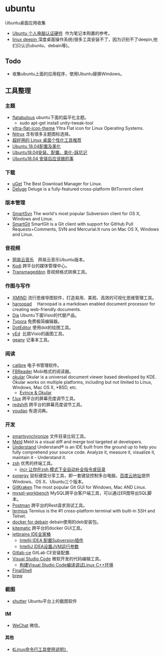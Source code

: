 # ubuntu
Ubuntu桌面应用收集

+ [Ubuntu 个人电脑认证硬件](https://certification.ubuntu.com/certification/desktop/)  作为笔记本购置的参考。
+ [linux deepin ](https://www.deepin.com/archives/1343) 深度桌面操作系统(很多工具安装不了，因为识别不了deepin,他们只认识ubuntu、debain等)。

## Todo
+ 收集ubuntu上面的应用程序，使用Ubuntu替换Ｗindows。

## 工具整理
### 主题
+ [flatabulous](https://blog.anmoljagetia.me/flatabulous-ubuntu-theme/) ubuntu下面的扁平化主题。
  + sudo apt-get install unity-tweak-tool
+ [yltra-flat-icon-theme](https://github.com/erikdubois/yltra-flat-icon-theme) Yltra Flat icon for Linux Operating Systems.
+ [Nitrux](https://github.com/Nitrux) 含有很多主题图标选择。
+ [超好用的 Linux 桌面个性化工具推荐](https://my.oschina.net/editorial-story/blog/1527138)
+ [Ubuntu 18.04配置及美化](https://blog.csdn.net/ice__snow/article/details/80152068)
+ [Ubuntu18.04安装、配置、美化-踩坑记](https://www.imooc.com/article/28127?block_id=tuijian_wz)
+ [Ubuntu18.04 安装后应该做的事](https://blog.csdn.net/ice__snow/article/details/80152068)
### 下载
+ [uGet](http://ugetdm.com/)  The Best Download Manager for Linux.
+ [Deluge](http://dev.deluge-torrent.org/) Deluge is a fully-featured cross-platform BitTorrent client

### 版本管理
+ [SmartSvn](http://www.smartsvn.com/) The world's most popular Subversion client for OS X, Windows and Linux.
+ [SmartGit](http://www.syntevo.com/smartgit/) SmartGit is a Git client with support for GitHub Pull Requests+Comments, SVN and Mercurial.It runs on Mac OS X, Windows and Linux.

### 音视频
+ [网易云音乐](http://music.163.com/#/download)　网易云音乐Ubuntu版本。
+ [Kodi](https://kodi.tv/download/) 跨平台的媒体管理中心。
+ [Transmageddon](https://git.gnome.org//browse/transmageddon) 音视频格式转换工具。

### 作图与写作
+ [XMIND](http://www.xmindchina.net/)  流行思维导图软件，打造易用、美观、高效的可视化思维管理工具。
+ [haroopad](http://pad.haroopress.com/user.html) 　Haroopad is a markdown enabled document processor for creating web-friendly documents. 
+ [Dia](http://ftp.gnome.org/pub/gnome/sources/dia/0.97/) Ubuntu下面Visio的代替产品。
+ [Typora](https://www.typora.io/)  免费极简编辑器。
+ [DotEditor](http://vincenthee.github.io/DotEditor/) 使用dot的绘图工具。
+ [yEd](http://www.yworks.com/downloads#yEd)  比肩Visio的画图工具。
+ [geany](http://www.geany.org/) 记事本工具。

### 阅读
+ [calibre](https://calibre-ebook.com/download_linux) 电子书管理软件。
+ [FBReader](https://fbreader.org/content/fbreader-beta-linux-desktop) Mobi格式的阅读器。
+ [okular](https://okular.kde.org/)  Okular is a universal document viewer based developed by KDE. Okular works on multiple platforms, including but not limited to Linux, Windows, Mac OS X, *BSD, etc.
  + [Evince & Okular](http://blog.csdn.net/u014015972/article/details/50659952)
+ [f.lux](https://justgetflux.com/) 跨平台的屏幕亮度调节工具。
+ [redshift](http://jonls.dk/redshift/) 跨平台的屏幕亮度调节工具。
+ [youdao](http://codown.youdao.com/cidian/linux/youdao-dict_1.0.2~ubuntu_amd64.deb) 有道词典。

### 开发
+ [smartsynchronize](http://www.syntevo.com/smartsynchronize/download) 文件目录比较工具。
+ [Meld](http://meldmerge.org/) Meld is a visual diff and merge tool targeted at developers.
+ [Understand](https://scitools.com/) Understand® is an IDE built from the ground up to help you fully comprehend your source code. Analyze it, measure it, visualize it, maintain it - Understand it.
+ [zsh](http://ohmyz.sh/) 优秀的终端工具。
  + [incr 让你在zsh 模式下全自动补全指令或目录](http://yijiebuyi.com/blog/36955b84c57e338dd8255070b80829bf.html)
+ [synergy](https://symless.com/synergy) 鼠标键盘分享工具，即一套键鼠控制多台电脑，[百度云地址](https://pan.baidu.com/s/1cs3rQ2)提供Windows、OS X、Ubuntu三个版本。
+ [GitKraken](https://www.gitkraken.com/) The most popular Git GUI for Windows, Mac AND Linux.
+ [mysql-workbench](https://dev.mysql.com/downloads/workbench/) MySQL跨平台客户端工具，可以通过ER图导出SQL脚本。
+ [Postman](https://www.getpostman.com/) 跨平台的Rest请求测试工具。
+ [termius](https://www.termius.com/) Termius is the #1 cross-platform terminal with built-in SSH and Telnet.
+ [docker for debain](https://download.docker.com/linux/debian/dists/stretch/pool/stable/amd64/) debain使用的deb安装包。
+ [kitematic](https://github.com/docker/kitematic/releases) 跨平台的docker GUI工具。
+ [jetbrains IDE全家桶](https://www.jetbrains.com/)
  + [Intellij IDEA 配置Subversion插件](http://blog.csdn.net/wo541075754/article/details/46047051)
  + [IntelliJ IDEA设置JVM运行参数](http://blog.csdn.net/sdujava2011/article/details/50086933)
+ [Gitlab-ce](https://docs.gitlab.com/omnibus/docker/) GitLab CE安装配置.
+ [Visual Studio Code](https://code.visualstudio.com/)  微软开发的代码编辑工具。
  + [构建Visual Studio Code编译调试Linux C++环境](https://zhuanlan.zhihu.com/p/28715337)
+ [FinalShell](http://www.hostbuf.com/t/1059.html)
+ [brew](http://linuxbrew.sh/)

### 截图
+ [shutter](http://shutter-project.org/downloads/) Ubuntu平台上的截图软件

### IM
+ [WeChat](https://github.com/geeeeeeeeek/electronic-wechat) 微信。


#### 其他

+ [ 《Linux命令行工具使用说明》](./linux_cmd_tools.md)
